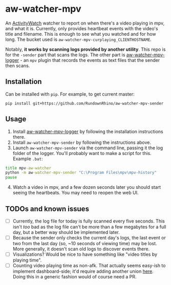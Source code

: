# aw-watcher-mpv
An [ActivityWatch](https://github.com/ActivityWatch/activitywatch) watcher to report on when there's a video playing in mpv, and what it is.
Currently, only provides heartbeat events with the video's title and filename. This is enough to see what you watched and for how long.
The bucket used is `aw-watcher-mpv-curplaying_CLIENTHOSTNAME`.

Notably, **it works by scanning logs provided by another utility**. This repo is for the `-sender` part that scans the logs. The other part is [aw-watcher-mpv-logger](https://github.com/RundownRhino/aw-watcher-mpv-logger) - an `mpv` plugin that records the events as text files that the sender then scans.

## Installation
Can be installed with `pip`. For example, to get current master:
```
pip install git+https://github.com/RundownRhino/aw-watcher-mpv-sender
```

## Usage
1. Install [aw-watcher-mpv-logger](https://github.com/RundownRhino/aw-watcher-mpv-logger) by following the installation instructions there.
2. Install `aw-watcher-mpv-sender` by following the instructions above.
3. Launch `aw-watcher-mpv-sender` via the command line, passing it the log folder of the logger. You'll probably want to make a script for this. Example `.bat`:
```bat
title mpv-aw-watcher
python -m aw-watcher-mpv-sender "C:\Program Files\mpv\mpv-history"
pause
```
4. Watch a video in mpv, and a few dozen seconds later you should start seeing the heartbeats. You may need to reopen the web UI.

## TODOs and known issues
- [ ] Currently, the log file for today is fully scanned every five seconds. This isn't *too* bad as the log file can't be more than a few megabytes for a full day, but a better way should be implemented later.
- [ ] Because the sender only checks the current day's logs, the last event or two from the last day (so, ~10 seconds of viewing time) may be lost. More generally, it doesn't scan old logs to discover events there.
- [ ] Visualizations? Would be nice to have something like "video titles by playing time".
- [ ] Counting video playing time as non-afk. That actually seems easy-ish to implement dashboard-side; it'd require adding another union [here](https://github.com/ActivityWatch/aw-webui/blob/74778e06d2ad702ff3e60582f28b3fda043f0488/src/queries.ts#L124-L130). Doing this in a generic fashion would of course need a PR.